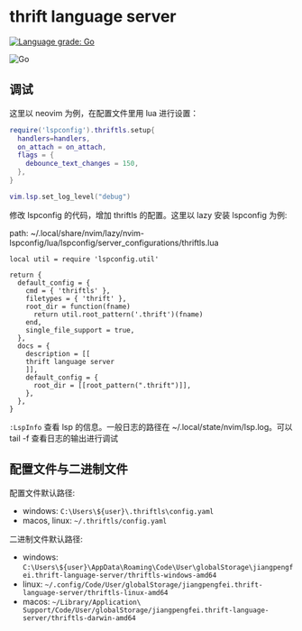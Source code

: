 # thrift language server

[![Language grade: Go](https://img.shields.io/lgtm/grade/go/g/joyme123/thrift-ls.svg?logo=lgtm&logoWidth=18)](https://lgtm.com/projects/g/joyme123/thrift-ls/context:go)

![Go](https://github.com/joyme123/thrift-ls/workflows/Go/badge.svg?branch=main)

## 调试

这里以 neovim 为例，在配置文件里用 lua 进行设置：

```lua
require('lspconfig').thriftls.setup{
  handlers=handlers,
  on_attach = on_attach,
  flags = {
    debounce_text_changes = 150,
  },
}

vim.lsp.set_log_level("debug")
```

修改 lspconfig 的代码，增加 thriftls 的配置。这里以 lazy 安装 lspconfig 为例:

path: ~/.local/share/nvim/lazy/nvim-lspconfig/lua/lspconfig/server_configurations/thriftls.lua

```
local util = require 'lspconfig.util'

return {
  default_config = {
    cmd = { 'thriftls' },
    filetypes = { 'thrift' },
    root_dir = function(fname)
      return util.root_pattern('.thrift')(fname)
    end,
    single_file_support = true,
  },
  docs = {
    description = [[
    thrift language server
    ]],
    default_config = {
      root_dir = [[root_pattern(".thrift")]],
    },
  },
}
```

`:LspInfo` 查看 lsp 的信息。一般日志的路径在 ~/.local/state/nvim/lsp.log。可以 tail -f 查看日志的输出进行调试

## 配置文件与二进制文件

配置文件默认路径:

- windows: `C:\Users\${user}\.thriftls\config.yaml`
- macos, linux: `~/.thriftls/config.yaml`

 二进制文件默认路径:

 - windows: `C:\Users\${user}\AppData\Roaming\Code\User\globalStorage\jiangpengfei.thrift-language-server/thriftls-windows-amd64`
 - linux: `~/.config/Code/User/globalStorage/jiangpengfei.thrift-language-server/thriftls-linux-amd64`
 - macos: `~/Library/Application\ Support/Code/User/globalStorage/jiangpengfei.thrift-language-server/thriftls-darwin-amd64`
